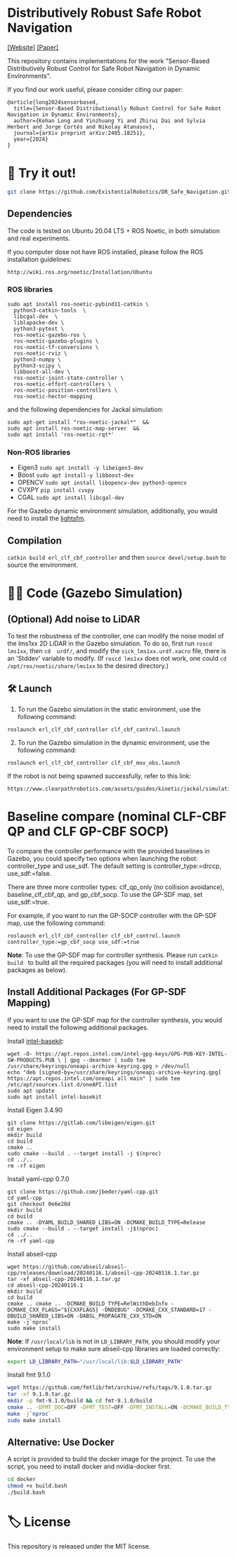 Distributively Robust Safe Robot Navigation
===========================================

[[Website]](https://existentialrobotics.org/DR_Safe_Navigation_Webpage/)
[[Paper]](https://arxiv.org/abs/2405.18251)

This repository contains implementations for the work "Sensor-Based Distributively Robust Control for Safe Robot Navigation in Dynamic Environments".

If you find our work useful, please consider citing our paper:
```
@article{long2024sensorbased,
  title={Sensor-Based Distributionally Robust Control for Safe Robot Navigation in Dynamic Environments}, 
  author={Kehan Long and Yinzhuang Yi and Zhirui Dai and Sylvia Herbert and Jorge Cortés and Nikolay Atanasov},
  journal={arXiv preprint arXiv:2405.18251},
  year={2024}
}
```

# 🛝 Try it out!
```bash
git clone https://github.com/ExistentialRobotics/DR_Safe_Navigation.git
```

## Dependencies
The code is tested on Ubuntu 20.04 LTS + ROS Noetic, in both simulation and real experiments. 


If you computer dose not have ROS installed, please follow the ROS installation guidelines:
```
http://wiki.ros.org/noetic/Installation/Ubuntu
```

### ROS libraries
```
sudo apt install ros-noetic-pybind11-catkin \
  python3-catkin-tools  \
  libcgal-dev  \
  liblapacke-dev \
  python3-pytest \
  ros-noetic-gazebo-ros \
  ros-noetic-gazebo-plugins \
  ros-noetic-tf-conversions \
  ros-noetic-rviz \
  python3-numpy \
  python3-scipy \
  libboost-all-dev \
  ros-noetic-joint-state-controller \
  ros-noetic-effort-controllers \
  ros-noetic-position-controllers \
  ros-noetic-hector-mapping
```
and the following dependencies for Jackal simulation:
```
sudo apt-get install "ros-noetic-jackal*"  &&
sudo apt install ros-noetic-map-server  &&
sudo apt install 'ros-noetic-rqt*'
```

### Non-ROS libraries
  + Eigen3  `sudo apt install -y libeigen3-dev`
  + Boost `sudo apt install-y libboost-dev`
  + OPENCV `sudo apt install libopencv-dev python3-opencv`
  + CVXPY `pip install cvxpy`
  + CGAL `sudo apt install libcgal-dev`

For the Gazebo dynamic environment simulation, additionally, you would need to install the <a href="https://github.com/robotics-upo/lightsfm?tab=readme-ov-file#lightsfm">lightsfm</a>.


## Compilation

```catkin build erl_clf_cbf_controller```
and then
```source devel/setup.bash```
to source the environment.

# 👩‍💻 Code (Gazebo Simulation)

## (Optional) Add noise to LiDAR
To test the robustness of the controller, one can modify the noise model of the lms1xx 2D LiDAR in the Gazebo simulation. To do so, first run ```roscd lms1xx```, then ```cd  urdf/```, and modify the ```sick_lms1xx.urdf.xacro``` file, there is an 'Stddev' variable to modify. (If ```roscd lms1xx``` does not work, one could ```cd /opt/ros/noetic/share/lms1xx``` to the desired directory.) 

## 🛠️ Launch

1. To run the Gazebo simulation in the static environment, use the following command:
```
roslaunch erl_clf_cbf_controller clf_cbf_control.launch
```

2. To run the Gazebo simulation in the dynamic environment, use the following command:
```
roslaunch erl_clf_cbf_controller clf_cbf_mov_obs.launch
```

If the robot is not being spawned successfully, refer to this link:
```
https://www.clearpathrobotics.com/assets/guides/kinetic/jackal/simulation.html
```

# Baseline compare (nominal CLF-CBF QP and CLF GP-CBF SOCP)

To compare the controller performance with the provided baselines in Gazebo, you could specify two options when launching the robot: controller_type and use_sdf. The default setting is controller_type:=drccp, use_sdf:=false.

There are three more controller types: clf_qp_only (no collision avoidance), baseline_clf_cbf_qp, and gp_cbf_socp. To use the GP-SDF map, set use_sdf:=true. 

For example, if you want to run the GP-SOCP controller with the GP-SDF map, use the following command:
```
roslaunch erl_clf_cbf_controller clf_cbf_control.launch controller_type:=gp_cbf_socp use_sdf:=true
```

**Note**: To use the GP-SDF map for controller synthesis. Please run
```catkin build ```
to build all the required packages (you will need to install additional packages as below).  


## Install Additional Packages (For GP-SDF Mapping)
If you want to use the GP-SDF map for the controller synthesis, you would need to install the following additional packages. 

Install [intel-basekit](https://www.intel.com/content/www/us/en/developer/tools/oneapi/base-toolkit-download.html?operatingsystem=linux&distributions=aptpackagemanager):
```
wget -O- https://apt.repos.intel.com/intel-gpg-keys/GPG-PUB-KEY-INTEL-SW-PRODUCTS.PUB \ | gpg --dearmor | sudo tee /usr/share/keyrings/oneapi-archive-keyring.gpg > /dev/null
echo "deb [signed-by=/usr/share/keyrings/oneapi-archive-keyring.gpg] https://apt.repos.intel.com/oneapi all main" | sudo tee /etc/apt/sources.list.d/oneAPI.list
sudo apt update
sudo apt install intel-basekit
```

Install Eigen 3.4.90
```
git clone https://gitlab.com/libeigen/eigen.git
cd eigen
mkdir build
cd build
cmake ..
sudo cmake --build . --target install -j $(nproc)
cd ../..
rm -rf eigen
```

Install yaml-cpp 0.7.0
```
git clone https://github.com/jbeder/yaml-cpp.git
cd yaml-cpp
git checkout 0e6e28d
mkdir build
cd build
cmake .. -DYAML_BUILD_SHARED_LIBS=ON -DCMAKE_BUILD_TYPE=Release
sudo cmake --build . --target install -j$(nproc)
cd ../..
rm -rf yaml-cpp
```

Install abseil-cpp
```
wget https://github.com/abseil/abseil-cpp/releases/download/20240116.1/abseil-cpp-20240116.1.tar.gz
tar -xf abseil-cpp-20240116.1.tar.gz
cd abseil-cpp-20240116.1
mkdir build
cd build
cmake .. cmake .. -DCMAKE_BUILD_TYPE=RelWithDebInfo -DCMAKE_CXX_FLAGS="${CXXFLAGS} -DNDEBUG" -DCMAKE_CXX_STANDARD=17 -DBUILD_SHARED_LIBS=ON -DABSL_PROPAGATE_CXX_STD=ON
make -j`nproc`
sudo make install
```

**Note**:
If `/usr/local/lib` is not in `LD_LIBRARY_PATH`, you should modify your environment setup to make sure abseil-cpp libraries are loaded correctly:
```bash
export LD_LIBRARY_PATH="/usr/local/lib:$LD_LIBRARY_PATH"
```

Install fmt 9.1.0
```bash
wget https://github.com/fmtlib/fmt/archive/refs/tags/9.1.0.tar.gz
tar -xf 9.1.0.tar.gz
mkdir -p fmt-9.1.0/build && cd fmt-9.1.0/build
cmake .. -DFMT_DOC=OFF -DFMT_TEST=OFF -DFMT_INSTALL=ON -DCMAKE_BUILD_TYPE=Release -DBUILD_SHARED_LIBS=ON 
make -j`nproc` 
sudo make install
```

## Alternative: Use Docker
A script is provided to build the docker image for the project. To use the script, you need to install docker and nvidia-docker first.
```bash
cd docker
chmod +x build.bash
./build.bash
```

# 🏷️ License
This repository is released under the MIT license. 


